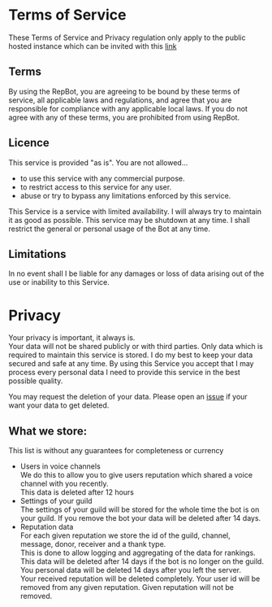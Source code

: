 # Terms of Service

These Terms of Service and Privacy regulation only apply to the public hosted instance which can be invited with this
[link](https://discord.com/oauth2/authorize?client_id=834843896579489794&scope=bot&permissions=1342532672)

## Terms

By using the RepBot, you are agreeing to be bound by these terms of service, all applicable laws and regulations, and
agree that you are responsible for compliance with any applicable local laws. If you do not agree with any of these
terms, you are prohibited from using RepBot.

## Licence

This service is provided "as is". You are not allowed...

- to use this service with any commercial purpose.
- to restrict access to this service for any user.
- abuse or try to bypass any limitations enforced by this service.

This Service is a service with limited availability. I will always try to maintain it as good as possible. This service
may be shutdown at any time. I shall restrict the general or personal usage of the Bot at any time.

## Limitations

In no event shall I be liable for any damages or loss of data arising out of the use or inability to this Service.

# Privacy

Your privacy is important, it always is.\
Your data will not be shared publicly or with third parties. Only data which is required to maintain this service is
stored. I do my best to keep your data secured and safe at any time. By using this Service you accept that I may process
every personal data I need to provide this service in the best possible quality.

You may request the deletion of your data. Please open
an [issue](https://github.com/RainbowDashLabs/reputation-bot/issues) if your want your data to get deleted.

## What we store:

This list is without any guarantees for completeness or currency

- Users in voice channels\
  We do this to allow you to give users reputation which shared a voice channel with you recently.\
  This data is deleted after 12 hours
- Settings of your guild\
  The settings of your guild will be stored for the whole time the bot is on your guild. If you remove the bot your data
  will be deleted after 14 days.
- Reputation data\
  For each given reputation we store the id of the guild, channel, message, donor, receiver and a thank type.\
  This is done to allow logging and aggregating of the data for rankings.\
  This data will be deleted after 14 days if the bot is no longer on the guild.\
  You personal data will be deleted 14 days after you left the server.\
  Your received reputation will be deleted completely. Your user id will be removed from any given reputation. Given
  reputation will not be removed.
  